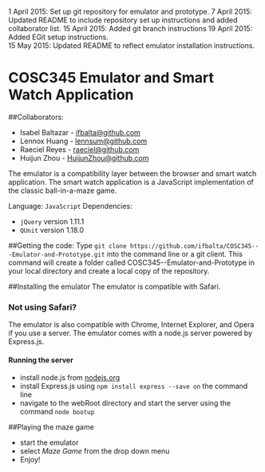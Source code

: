 1 April 2015:  Set up git repository for emulator and prototype.
7 April 2015:  Updated README to include repository set up instructions and
               added collaborator list.
15 April 2015: Added git branch instructions
19 April 2015: Added EGit setup instructions.           
15 May 2015:   Updated README to reflect emulator installation instructions.

# COSC345 Emulator and Smart Watch Application


##Collaborators:
* Isabel Baltazar - ifbalta@github.com
* Lennox Huang    - lennsum@github.com
* Raeciel Reyes  - raeciel@github.com
* Huijun Zhou - HuijunZhou@github.com

The emulator is a compatibility layer between the browser and smart watch application.
The smart watch application is a JavaScript implementation of
the classic ball-in-a-maze game.

Language: `JavaScript`
Dependencies:
* `jQuery` version 1.11.1
* `QUnit` version 1.18.0

##Getting the code:
Type `git clone https://github.com/ifbalta/COSC345---Emulator-and-Prototype.git` into the command line or a git client. This command will create a folder called
COSC345--Emulator-and-Prototype in your local directory
and create a local copy of the repository.
 
##Installing the emulator
   The emulator is compatible with Safari.
### Not using Safari?
The emulator is also compatible with Chrome, Internet Explorer, and Opera if you use a server.
The emulator comes with a node.js server powered by Express.js.
#### Running the server      
   * install node.js from [nodejs.org](https://nodejs.org/download/)
   * install Express.js using `npm install express --save on` the command line
   * navigate to the webRoot directory and start the server using the command
     `node bootup`

##Playing the maze game
   * start the emulator
   * select *Maze Game* from the drop down menu
   * Enjoy!